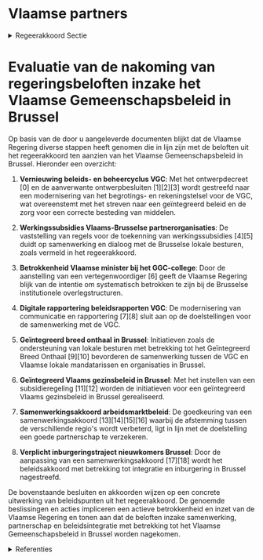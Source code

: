 # Vlaamse partners

<details>
        <summary>Regeerakkoord Sectie </summary>
        <p>5.3 Vlaamse partners Het Vlaams Gemeenschapsbeleid in Brussel moet een overlegd en geïntegreerd beleid zijn. In dat opzicht is de relatie met de VGC essentieel. De VGC een lokaal bestuur wiens beslissingen onder toezicht vallen van de Vlaamse gemeenschap maar partnerschap is het uitgangspunt. In overleg worden de strategische doelstellingen bepaald, met duidelijke aansturingslijnen en klare taakaf-spraken. Hierbij wordt vanzelfsprekend toegezien op de correcte besteding van de middelen door de VGC. Daarbij werken we ook verder aan een modern begrotings- en rekeningstelsel voor de VGC. Evengoed veronderstelt een goed partner-schap dat het beleid van de VGC niet indruist tegen dat van de Vlaamse overheid. De Vlaamse minister bevoegd voor Brussel zal systematisch en conform de Bijzondere wet op de Brusselse Instellingen deelnemen aan de vergade-ringen van ook het GGC-college, en we dringen er op aan ook bij de voorbereiding betrokken te worden. De Vlaamse minister bevoegd voor Brussel brengt door middel van mededelingen aan de regering systematisch de collega’s van de Vlaamse regering op de hoogte van de beleidsbe-slissingen in het VGC- en GGC-college. We nodigen het Vlaams parlement opnieuw uit om regelmatig gemeenschappelijke vergade-ringen te organiseren van de Commissie-Brussel met de Raad van de Vlaamse Gemeenschaps-commissie. Zo kunnen de leden van de Raad van de Vlaamse Gemeenschapscommissie worden uitgenodigd voor de toelichting en debat over de Beleidsnota’s over de gemeenschapsbevoegd-heden in Brussel. We gaan ook in dialoog met de Brusselse lokale besturen, en benutten concrete mogelijkheden die zich aandienen om met hen samen te werken. In de afspraken met de VGC zorgen we voor een overlegplatform tussen de VGC en alle Vlaamse lokale mandatarissen. </p>
        </details> 

# Evaluatie van de nakoming van regeringsbeloften inzake het Vlaamse Gemeenschapsbeleid in Brussel

Op basis van de door u aangeleverde documenten blijkt dat de Vlaamse Regering diverse stappen heeft genomen die in lijn zijn met de beloften uit het regeerakkoord ten aanzien van het Vlaamse Gemeenschapsbeleid in Brussel. Hieronder een overzicht:

1. **Vernieuwing beleids- en beheercyclus VGC**: Met het ontwerpdecreet \[0\] en de aanverwante ontwerpbesluiten \[1\]\[2\]\[3\] wordt gestreefd naar een modernisering van het begrotings- en rekeningstelsel voor de VGC, wat overeenstemt met het streven naar een geïntegreerd beleid en de zorg voor een correcte besteding van middelen.

2. **Werkingssubsidies Vlaams-Brusselse partnerorganisaties**: De vaststelling van regels voor de toekenning van werkingssubsidies \[4\]\[5\] duidt op samenwerking en dialoog met de Brusselse lokale besturen, zoals vermeld in het regeerakkoord.

3. **Betrokkenheid Vlaamse minister bij het GGC-college**: Door de aanstelling van een vertegenwoordiger \[6\] geeft de Vlaamse Regering blijk van de intentie om systematisch betrokken te zijn bij de Brusselse institutionele overlegstructuren.

4. **Digitale rapportering beleidsrapporten VGC**: De modernisering van communicatie en rapportering \[7\]\[8\] sluit aan op de doelstellingen voor de samenwerking met de VGC.

5. **Geïntegreerd breed onthaal in Brussel**: Initiatieven zoals de ondersteuning van lokale besturen met betrekking tot het Geïntegreerd Breed Onthaal \[9\]\[10\] bevorderen de samenwerking tussen de VGC en Vlaamse lokale mandatarissen en organisaties in Brussel.

6. **Geïntegreerd Vlaams gezinsbeleid in Brussel**: Met het instellen van een subsidieregeling \[11\]\[12\] worden de initiatieven voor een geïntegreerd Vlaams gezinsbeleid in Brussel gerealiseerd.

7. **Samenwerkingsakkoord arbeidsmarktbeleid**: De goedkeuring van een samenwerkingsakkoord \[13\]\[14\]\[15\]\[16\] waarbij de afstemming tussen de verschillende regio's wordt verbeterd, ligt in lijn met de doelstelling een goede partnerschap te verzekeren.

8. **Verplicht inburgeringstraject nieuwkomers Brussel**: Door de aanpassing van een samenwerkingsakkoord \[17\]\[18\] wordt het beleidsakkoord met betrekking tot integratie en inburgering in Brussel nagestreefd.

De bovenstaande besluiten en akkoorden wijzen op een concrete uitwerking van beleidspunten uit het regeerakkoord. De genoemde beslissingen en acties impliceren een actieve betrokkenheid en inzet van de Vlaamse Regering en tonen aan dat de beloften inzake samenwerking, partnerschap en beleidsintegratie met betrekking tot het Vlaamse Gemeenschapsbeleid in Brussel worden nagekomen.

<details>
        <summary> Referenties</summary>
        
**[\[0\]](https://beslissingenvlaamseregering.vlaanderen.be/?search=Vlaamse%20Gemeenschapscommissie%20%28VGC%29%3A%20vernieuwing%20beleids-%20en%20beheercyclus%20en%20bestuurlijk%20toezicht&dateOption=select&startDate=2020-12-04T09%3A00%3A00Z&endDate=2020-12-04T09%3A00%3A00Z)** : **(2020-12-04)** Vlaamse Gemeenschapscommissie (VGC): vernieuwing beleids- en beheercyclus en bestuurlijk toezicht 

**[\[1\]](https://beslissingenvlaamseregering.vlaanderen.be/?search=Vlaamse%20Gemeenschapscommissie%20%28VGC%29%3A%20vernieuwing%20beleids-%20en%20beheercyclus%20en%20bestuurlijk%20toezicht&dateOption=select&startDate=2020-07-17T08%3A00%3A00Z&endDate=2020-07-17T08%3A00%3A00Z)** : **(2020-07-17)** Vlaamse Gemeenschapscommissie (VGC): vernieuwing beleids- en beheercyclus en bestuurlijk toezicht 

**[\[2\]](https://beslissingenvlaamseregering.vlaanderen.be/?search=Beleids-%20en%20beheerscyclus%20%28BBC%29%20Vlaamse%20Gemeenschapscommissie%20%28VGC%29%3A%20wijzigingsbesluit&dateOption=select&startDate=2023-05-12T08%3A00%3A00Z&endDate=2023-05-12T08%3A00%3A00Z)** : **(2023-05-12)** Beleids- en beheerscyclus (BBC) Vlaamse Gemeenschapscommissie (VGC): wijzigingsbesluit 

**[\[3\]](https://beslissingenvlaamseregering.vlaanderen.be/?search=Beleids-%20en%20beheerscyclus%20%28BBC%29%20Vlaamse%20Gemeenschapscommissie%20%28VGC%29%3A%20wijzigingsbesluit&dateOption=select&startDate=2023-07-14T08%3A00%3A00Z&endDate=2023-07-14T08%3A00%3A00Z)** : **(2023-07-14)** Beleids- en beheerscyclus (BBC) Vlaamse Gemeenschapscommissie (VGC): wijzigingsbesluit 

**[\[4\]](https://beslissingenvlaamseregering.vlaanderen.be/?search=Regels%20toekenning%20werkingssubsidies%20Vlaams-Brusselse%20partnerorganisaties%20in%20het%20kader%20van%20het%20Brusselbeleid&dateOption=select&startDate=2023-03-10T09%3A00%3A00Z&endDate=2023-03-10T09%3A00%3A00Z)** : **(2023-03-10)** Regels toekenning werkingssubsidies Vlaams-Brusselse partnerorganisaties in het kader van het Brusselbeleid 

**[\[5\]](https://beslissingenvlaamseregering.vlaanderen.be/?search=Regels%20toekenning%20werkingssubsidies%20Vlaams-Brusselse%20partnerorganisaties&dateOption=select&startDate=2023-02-17T09%3A00%3A00Z&endDate=2023-02-17T09%3A00%3A00Z)** : **(2023-02-17)** Regels toekenning werkingssubsidies Vlaams-Brusselse partnerorganisaties 

**[\[6\]](https://beslissingenvlaamseregering.vlaanderen.be/?search=Overlegcomit%C3%A9%20Federale%20regering%20-%20gemeenschaps-%20en%20gewestregeringen%3A%20vertegenwoordiging%20van%20de%20Vlaamse%20Regering%20en%20adviesverlening%20door%20de%20beleidsdomeinen&dateOption=select&startDate=2019-10-11T08%3A00%3A00Z&endDate=2019-10-11T08%3A00%3A00Z)** : **(2019-10-11)** Overlegcomité Federale regering - gemeenschaps- en gewestregeringen: vertegenwoordiging van de Vlaamse Regering en adviesverlening door de beleidsdomeinen 

**[\[7\]](https://beslissingenvlaamseregering.vlaanderen.be/?search=Digitale%20rapportering%20beleidsrapporten%20Vlaamse%20Gemeenschapscommissie%20%28VGC%29%20in%20kader%20van%20bestuurlijk%20toezicht&dateOption=select&startDate=2021-07-09T08%3A00%3A00Z&endDate=2021-07-09T08%3A00%3A00Z)** : **(2021-07-09)** Digitale rapportering beleidsrapporten Vlaamse Gemeenschapscommissie (VGC) in kader van bestuurlijk toezicht 

**[\[8\]](https://beslissingenvlaamseregering.vlaanderen.be/?search=Digitale%20rapportering%20Vlaamse%20Gemeenschapscommissie%20%28VGC%29&dateOption=select&startDate=2021-04-02T08%3A00%3A00Z&endDate=2021-04-02T08%3A00%3A00Z)** : **(2021-04-02)** Digitale rapportering Vlaamse Gemeenschapscommissie (VGC) 

**[\[9\]](https://beslissingenvlaamseregering.vlaanderen.be/?search=Plan%20Vlaamse%20Veerkracht%3A%20Subsidi%C3%ABring%20en%20ondersteuning%20van%20de%20lokale%20besturen%20in%20functie%20van%20het%20realiseren%20van%20samenwerkingsverbanden%20ge%C3%AFntegreerd%20breed%20onthaal%20in%20heel%20Vlaanderen%20en%20Brussel&dateOption=select&startDate=2021-07-16T06%3A00%3A00Z&endDate=2021-07-16T06%3A00%3A00Z)** : **(2021-07-16)** Plan Vlaamse Veerkracht: Subsidiëring en ondersteuning van de lokale besturen in functie van het realiseren van samenwerkingsverbanden geïntegreerd breed onthaal in heel Vlaanderen en Brussel 

**[\[10\]](https://beslissingenvlaamseregering.vlaanderen.be/?search=Verlenging%20subsidi%C3%ABring%20lokale%20besturen%20voor%20realiseren%20samenwerkingsverbanden%20Ge%C3%AFntegreerd%20Breed%20Onthaal%20in%20Vlaanderen%20en%20Brussel&dateOption=select&startDate=2023-09-15T08%3A00%3A00Z&endDate=2023-09-15T08%3A00%3A00Z)** : **(2023-09-15)** Verlenging subsidiëring lokale besturen voor realiseren samenwerkingsverbanden Geïntegreerd Breed Onthaal in Vlaanderen en Brussel 

**[\[11\]](https://beslissingenvlaamseregering.vlaanderen.be/?search=Subsidi%C3%ABring%20Vlaams%20ge%C3%AFntegreerd%20gezinsbeleid%20in%20Brussel&dateOption=select&startDate=2021-12-10T09%3A00%3A00Z&endDate=2021-12-10T09%3A00%3A00Z)** : **(2021-12-10)** Subsidiëring Vlaams geïntegreerd gezinsbeleid in Brussel 

**[\[12\]](https://beslissingenvlaamseregering.vlaanderen.be/?search=Subsidi%C3%ABring%20Vlaams%20ge%C3%AFntegreerd%20gezinsbeleid%20in%20Brussel&dateOption=select&startDate=2022-02-04T09%3A00%3A00Z&endDate=2022-02-04T09%3A00%3A00Z)** : **(2022-02-04)** Subsidiëring Vlaams geïntegreerd gezinsbeleid in Brussel 

**[\[13\]](https://beslissingenvlaamseregering.vlaanderen.be/?search=Samenwerkingsakkoord%20met%20Brussel%20betreffende%20het%20arbeidsmarktbeleid%3A%20instemmingsdecreet&dateOption=select&startDate=2020-07-17T08%3A00%3A00Z&endDate=2020-07-17T08%3A00%3A00Z)** : **(2020-07-17)** Samenwerkingsakkoord met Brussel betreffende het arbeidsmarktbeleid: instemmingsdecreet 

**[\[14\]](https://beslissingenvlaamseregering.vlaanderen.be/?search=Instemmingsdecreet%20samenwerkingsakkoord%20met%20Brussel%20over%20het%20arbeidsmarktbeleid&dateOption=select&startDate=2020-12-11T09%3A00%3A00Z&endDate=2020-12-11T09%3A00%3A00Z)** : **(2020-12-11)** Instemmingsdecreet samenwerkingsakkoord met Brussel over het arbeidsmarktbeleid 

**[\[15\]](https://beslissingenvlaamseregering.vlaanderen.be/?search=Instemmingsdecreet%20samenwerkingsakkoord%20met%20Brussel%20over%20de%20afstemming%20van%20het%20arbeidsmarktbeleid%2C%20en%20de%20opleiding%2C%20vorming%20en%20de%20bevordering%20van%20de%20mobiliteit%20van%20werkzoekenden&dateOption=select&startDate=2021-06-18T08%3A00%3A00Z&endDate=2021-06-18T08%3A00%3A00Z)** : **(2021-06-18)** Instemmingsdecreet samenwerkingsakkoord met Brussel over de afstemming van het arbeidsmarktbeleid, en de opleiding, vorming en de bevordering van de mobiliteit van werkzoekenden 

**[\[16\]](https://beslissingenvlaamseregering.vlaanderen.be/?search=Instemmingsdecreet%20samenwerkingsakkoord%20met%20Brussel%20over%20de%20afstemming%20van%20het%20arbeidsmarktbeleid%2C%20en%20de%20opleiding%2C%20vorming%20en%20de%20bevordering%20van%20de%20mobiliteit%20van%20werkzoekenden&dateOption=select&startDate=2021-07-09T08%3A00%3A00Z&endDate=2021-07-09T08%3A00%3A00Z)** : **(2021-07-09)** Instemmingsdecreet samenwerkingsakkoord met Brussel over de afstemming van het arbeidsmarktbeleid, en de opleiding, vorming en de bevordering van de mobiliteit van werkzoekenden 

**[\[17\]](https://beslissingenvlaamseregering.vlaanderen.be/?search=Verplicht%20inburgeringstraject%20nieuwkomers%20Brussel-Hoofdstad%3A%20gewijzigde%20samenwerkingsakkoord%20en%20voorontwerp%20instemmingsdecreet&dateOption=select&startDate=2023-09-08T08%3A00%3A00Z&endDate=2023-09-08T08%3A00%3A00Z)** : **(2023-09-08)** Verplicht inburgeringstraject nieuwkomers Brussel-Hoofdstad: gewijzigde samenwerkingsakkoord en voorontwerp instemmingsdecreet 

**[\[18\]](https://beslissingenvlaamseregering.vlaanderen.be/?search=Verplicht%20inburgeringstraject%20nieuwkomers%20Brussel-Hoofdstad%3A%20gewijzigde%20samenwerkingsakkoord%20en%20voorontwerp%20instemmingsdecreet&dateOption=select&startDate=2023-11-17T09%3A00%3A00Z&endDate=2023-11-17T09%3A00%3A00Z)** : **(2023-11-17)** Verplicht inburgeringstraject nieuwkomers Brussel-Hoofdstad: gewijzigde samenwerkingsakkoord en voorontwerp instemmingsdecreet 
        </details> 

